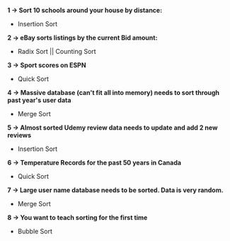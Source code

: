 **1 -> Sort 10 schools around your house by distance:**

- Insertion Sort

**2 -> eBay sorts listings by the current Bid amount:**

- Radix Sort || Counting Sort

**3 -> Sport scores on ESPN**

- Quick Sort

**4 -> Massive database (can't fit all into memory) needs to sort through past year's user data**

- Merge Sort

**5 -> Almost sorted Udemy review data needs to update and add 2 new reviews**

- Insertion Sort

**6 -> Temperature Records for the past 50 years in Canada**

- Quick Sort

**7 -> Large user name database needs to be sorted. Data is very random.**

- Merge Sort

**8 -> You want to teach sorting for the first time**

- Bubble Sort